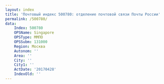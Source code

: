 ```yaml
---
layout: index
title: 'Почтовый индекс 500780: отделение почтовой связи Почты России'
permalink: /500780/
data:
    Index: 500780
    OPSName: Singapore
    OPSType: ММПО
    OPSSubm: 131000
    Region: Москва
    Autonom: ''
    Area: ''
    City: ''
    City1: ''
    ActDate: '20170428'
    IndexOld: ''
---
```

